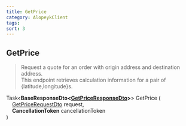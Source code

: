 ```yaml
---
title: GetPrice
category: AlopeykClient
tags: 
sort: 3
---
```


## GetPrice
> Request a quote for an order with origin address and destination address.  
> This endpoint retrieves calculation information for a pair of {latitude,longitude}s.


Task<**BaseResponseDto<[GetPriceResponseDto](/library/Dtos/GetPrice/GetPriceResponseDto.html)>**> GetPrice (  
&nbsp;&nbsp;&nbsp;&nbsp;[GetPriceRequestDto](/library/Dtos/GetPrice/GetPriceRequestDto.html) request,  
&nbsp;&nbsp;&nbsp;&nbsp;**CancellationToken** cancellationToken  
)
